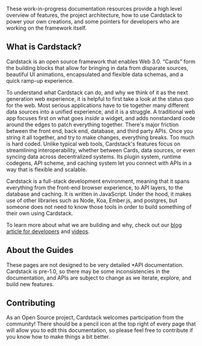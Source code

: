 
These work-in-progress documentation resources provide a high level overview of features, the project architecture, how to use Cardstack to power your own creations, and some pointers for developers who are working on the framework itself.

## What is Cardstack?

Cardstack is an open source framework that enables Web 3.0. “Cards” form the building blocks that allow for bringing in data from disparate sources, beautiful UI animations, encapsulated and flexible data schemas, and a quick ramp-up experience.

To understand what Cardstack can do, and why we think of it as the next generation web experience, it is helpful to first take a look at the status quo for the web. Most serious applications have to tie together many different data sources into a unified experience, and it is a struggle. A traditional web app focuses first on what goes _inside_ a widget, and adds nonstandard code around the edges to patch everything together. There's major friction between the front end, back end, database, and third party APIs. Once you string it all together, and try to make changes, everything breaks. Too much is hard coded. Unlike typical web tools, Cardstack's features focus on streamlining interoperability, whether between Cards, data sources, or even syncing data across decentralized systems. Its plugin system, runtime codegens, API scheme, and caching system let you connect with APIs in a way that is flexible and scalable.

Cardstack is a full-stack development environment, meaning that it spans everything from the front-end browser experience, to API layers, to the database and caching. It is written in JavaScript. Under the hood, it makes use of other libraries such as Node, Koa, Ember.js, and postgres, but someone does not need to know those tools in order to build something of their own using Cardstack.

To learn more about what we are building and why, check out our
[blog article for developers](https://medium.com/cardstack/a-decentralized-software-ecosystem-created-for-and-by-its-users-afb907a5ff91)
and
[videos](https://cardstack.com/media).

## About the Guides

These pages are not designed to be very detailed *API documentation. Cardstack is pre-1.0, so there may be some inconsistencies in the documentation, and APIs are subject to change as we iterate, explore, and build new features.

## Contributing

As an Open Source project, Cardstack welcomes participation from the community! There should be a pencil icon at the top right of every page that will allow you to edit this documentation, so please feel free to contribute if you know how to make things a bit better.
